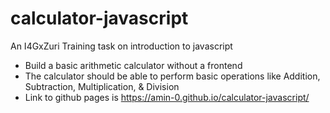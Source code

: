 # calculator-javascript
An I4GxZuri Training task on introduction to javascript

- Build a basic arithmetic calculator without a frontend
- The calculator should be able to perform basic operations like Addition, Subtraction, Multiplication, & Division
- Link to github pages is https://amin-0.github.io/calculator-javascript/

